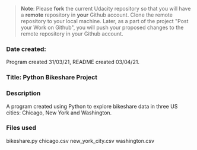 >**Note**: Please **fork** the current Udacity repository so that you will have a **remote** repository in **your** Github account. Clone the remote repository to your local machine. Later, as a part of the project "Post your Work on Github", you will push your proposed changes to the remote repository in your Github account.

### Date created:
Program created 31/03/21, README created 03/04/21.

### Title: Python Bikeshare Project

### Description
A program created using Python to explore bikeshare data in three US cities: Chicago, New York and Washington.

### Files used
bikeshare.py
chicago.csv
new_york_city.csv
washington.csv
